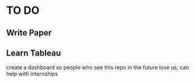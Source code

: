# TO DO
## Write Paper
 
## Learn Tableau 
create a dashboard so people who see this repo in the future love us, can help with internships
